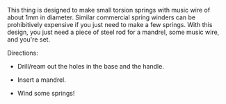 This thing is designed to make small torsion springs with music wire of about 1mm in diameter. Similar commercial spring winders can be prohibitively expensive if you just need to make a few springs. With this design, you just need a piece of steel rod for a mandrel, some music wire, and you're set.

Directions:

* Drill/ream out the holes in the base and the handle.

* Insert a mandrel.

* Wind some springs!